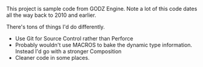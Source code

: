 This project is sample code from GODZ Engine. Note a lot of this code dates all the way back to 2010 and earlier. 

There's tons of things I'd do differently.
* Use Git for Source Control rather than Perforce
* Probably wouldn't use MACROS to bake the dynamic type information. Instead I'd go with a stronger Composition
* Cleaner code in some places.


